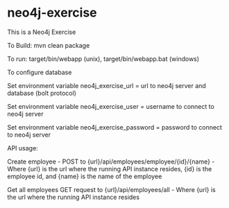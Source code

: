 # neo4j-exercise
This is a Neo4j Exercise


To Build:  mvn clean package


To run: target/bin/webapp (unix),  target/bin/webapp.bat (windows)


To configure database

Set environment variable neo4j_exercise_url = url to neo4j server and database (bolt protocol)

Set environment variable neo4j_exercise_user = username to connect to neo4j server 

Set environment variable neo4j_exercise_password = password to connect to neo4j server


API usage:

Create employee - POST to {url}/api/employees/employee/{id}/{name} - Where {url} is the url where the running API instance resides, {id} is the employee id, and {name} is the name of the employee


Get all employees GET request to {url}/api/employees/all - Where {url} is the url where the running API instance resides
